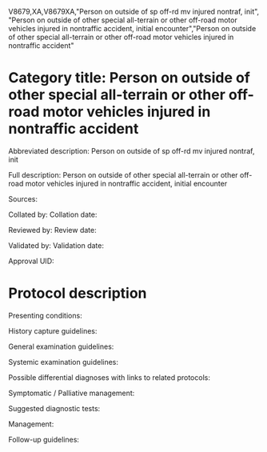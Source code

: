 V8679,XA,V8679XA,"Person on outside of sp off-rd mv injured nontraf, init", "Person on outside of other special all-terrain or other off-road motor vehicles injured in nontraffic accident, initial encounter","Person on outside of other special all-terrain or other off-road motor vehicles injured in nontraffic accident"
# Category title: Person on outside of other special all-terrain or other off-road motor vehicles injured in nontraffic accident

Abbreviated description: Person on outside of sp off-rd mv injured nontraf, init

Full description: Person on outside of other special all-terrain or other off-road motor vehicles injured in nontraffic accident, initial encounter

Sources:

Collated by:
Collation date:

Reviewed by:
Review date:

Validated by:
Validation date:

Approval UID:

# Protocol description

Presenting conditions:

History capture guidelines:

General examination guidelines:

Systemic examination guidelines:

Possible differential diagnoses with links to related protocols:

Symptomatic / Palliative management:

Suggested diagnostic tests:

Management:

Follow-up guidelines:
